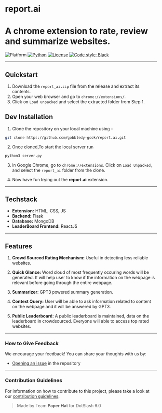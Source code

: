 # **report.ai**

# A chrome extension to rate, review and summarize websites.

![Platform](https://img.shields.io/badge/Platform-Linux%20%7C%20macOS%20%7C%20Windows-informational)
[![Python](https://img.shields.io/badge/Python-%203.8%20%7C%203.9%20%7C%203.10-informational)](https://www.python.org/)
[![License](https://img.shields.io/badge/License-MIT-green)](https://github.com/gobbledy-gook/report.ai/blob/main/LICENSE)
[![Code style: Black](https://img.shields.io/badge/Code%20style-Black-000.svg)](https://github.com/psf/black)

---
## Quickstart
1. Download the `report_ai.zip` file from the release and extract its contents.
2. Open your web browser and go to `chrome://extensions/`.
3. Click on `Load unpacked` and select the extracted folder from Step 1.

## **Dev Installation**

1. Clone the repository on your local machine using -

```bash
git clone https://github.com/gobbledy-gook/report.ai.git
```

2. Once cloned,To start the local server run

```bash
python3 server.py
```

3. In Google Chrome, go to `chrome://extensions`. Click on `Load Unpacked`, and select the `report_ai` folder from the clone.

4. Now have fun trying out the **report.ai** extension.

---

## **Techstack**

- **Extension:** HTML, CSS, JS
- **Backend:** Flask
- **Database:** MongoDB
- **LeaderBoard Frontend:** ReactJS

---

## **Features**

1. **Crowd Sourced Rating Mechanism:** Useful in detecting less reliable websites.

2. **Quick Glance:** Word cloud of most frequently occuring words will be generated. It will help user to know if the information on the webpage is relevant before going through the entire webpage.

3. **Summarizer:** GPT3 powered summary generation.

4. **Context Query:** User will be able to ask information related to content on the webpage and it will be answered by GPT3.

5. **Public Leaderboard:** A public leaderboard is maintained, data on the leaderboard in crowdsourced. Everyone will able to access top rated websites.

---

### How to Give Feedback

We encourage your feedback! You can share your thoughts with us by:

- [Opening an issue](https://github.com/IceKhan13/purplecaffeine/issues) in the repository

---

### Contribution Guidelines

For information on how to contribute to this project, please take a look at our [contribution guidelines](https://github.com/IceKhan13/purplecaffeine/blob/main/CONTRIBUTING.md).

> Made by Team **Paper Hat** for DotSlash 6.0
